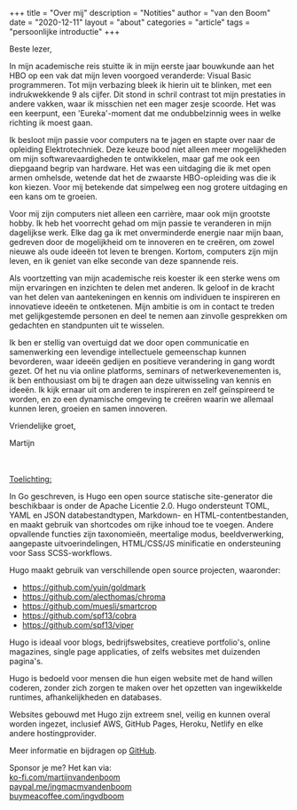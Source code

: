 +++
title = "Over mij"
description = "Notities"
author = "van den Boom"
date = "2020-12-11"
layout = "about"
categories = "article"
tags = "persoonlijke introductie"
+++

Beste lezer,

In mijn academische reis stuitte ik in mijn eerste jaar bouwkunde aan het HBO op een vak dat mijn leven voorgoed veranderde: Visual Basic programmeren. Tot mijn verbazing bleek ik hierin uit te blinken, met een indrukwekkende 9 als cijfer. Dit stond in schril contrast tot mijn prestaties in andere vakken, waar ik misschien net een mager zesje scoorde. Het was een keerpunt, een 'Eureka'-moment dat me ondubbelzinnig wees in welke richting ik moest gaan.

Ik besloot mijn passie voor computers na te jagen en stapte over naar de opleiding Elektrotechniek. Deze keuze bood niet alleen meer mogelijkheden om mijn softwarevaardigheden te ontwikkelen, maar gaf me ook een diepgaand begrip van hardware. Het was een uitdaging die ik met open armen omhelsde, wetende dat het de zwaarste HBO-opleiding was die ik kon kiezen. Voor mij betekende dat simpelweg een nog grotere uitdaging en een kans om te groeien.

Voor mij zijn computers niet alleen een carrière, maar ook mijn grootste hobby. Ik heb het voorrecht gehad om mijn passie te veranderen in mijn dagelijkse werk. Elke dag ga ik met onverminderde energie naar mijn baan, gedreven door de mogelijkheid om te innoveren en te creëren, om zowel nieuwe als oude ideeën tot leven te brengen. Kortom, computers zijn mijn leven, en ik geniet van elke seconde van deze spannende reis.

Als voortzetting van mijn academische reis koester ik een sterke wens om mijn ervaringen en inzichten te delen met anderen. Ik geloof in de kracht van het delen van aantekeningen en kennis om individuen te inspireren en innovatieve ideeën te ontketenen. Mijn ambitie is om in contact te treden met gelijkgestemde personen en deel te nemen aan zinvolle gesprekken om gedachten en standpunten uit te wisselen.

Ik ben er stellig van overtuigd dat we door open communicatie en samenwerking een levendige intellectuele gemeenschap kunnen bevorderen, waar ideeën gedijen en positieve verandering in gang wordt gezet. Of het nu via online platforms, seminars of netwerkevenementen is, ik ben enthousiast om bij te dragen aan deze uitwisseling van kennis en ideeën. Ik kijk ernaar uit om anderen te inspireren en zelf geïnspireerd te worden, en zo een dynamische omgeving te creëren waarin we allemaal kunnen leren, groeien en samen innoveren.

Vriendelijke groet,

Martijn

</br>
</br>
<u>Toelichting:</u>

In Go geschreven, is Hugo een open source statische site-generator die beschikbaar is onder de Apache Licentie 2.0. Hugo ondersteunt TOML, YAML en JSON databestandtypen, Markdown- en HTML-contentbestanden, en maakt gebruik van shortcodes om rijke inhoud toe te voegen. Andere opvallende functies zijn taxonomieën, meertalige modus, beeldverwerking, aangepaste uitvoerindelingen, HTML/CSS/JS minificatie en ondersteuning voor Sass SCSS-workflows.

Hugo maakt gebruik van verschillende open source projecten, waaronder:

* https://github.com/yuin/goldmark
* https://github.com/alecthomas/chroma
* https://github.com/muesli/smartcrop
* https://github.com/spf13/cobra
* https://github.com/spf13/viper

Hugo is ideaal voor blogs, bedrijfswebsites, creatieve portfolio's, online magazines, single page applicaties, of zelfs websites met duizenden pagina's.

Hugo is bedoeld voor mensen die hun eigen website met de hand willen coderen, zonder zich zorgen te maken over het opzetten van ingewikkelde runtimes, afhankelijkheden en databases.

Websites gebouwd met Hugo zijn extreem snel, veilig en kunnen overal worden ingezet, inclusief AWS, GitHub Pages, Heroku, Netlify en elke andere hostingprovider.

Meer informatie en bijdragen op [GitHub](https://github.com/gohugoio).


Sponsor je me? Het kan via: </br>
<a href='https://ko-fi.com/martijnvandenboom'>ko-fi.com/martijnvandenboom</a> </br>
<a href='https://paypal.me/ingmacmvandenboom'>paypal.me/ingmacmvandenboom</a> </br>
<a href='https://buymeacoffee.com/ingvdboom'>buymeacoffee.com/ingvdboom</a>